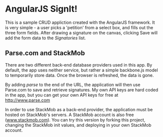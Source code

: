 # AngularJS SignIt!

This is a sample CRUD appliction created with the AngularJS framework. 
It is very simple - a user picks a 'petition' from a select box, 
and fills out the three form fields.  After drawing a signature on
the canvas, clicking Save will add the form data to the *Signatories* list.

## Parse.com and StackMob
There are two different back-end database providers used in this app.
By default, the app uses neither service, but rather a simple backbone.js
model to temporarily store data. Once the browser is refreshed, the data is gone.

By adding *parse* to the end of the URL, the application will then use
Parse.com to save and retrieve signatures.  My own API keys are hard coded
in the app, but you can get your own API keys for free at http://www.parse.com

In order to use StackMob as a back-end provider, the application must be hosted
on StackMob's servers.  A StackMob account is also free (www.stackmob.com).  You can try this version
by forking this project, changing the StackMob init values, and deploying in your
own StackMob account.
